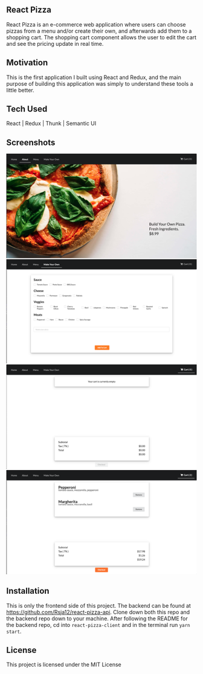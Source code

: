 **React Pizza**
---------
React Pizza is an e-commerce web application where users can choose pizzas from a menu and/or create their own, and afterwards add them to a shopping cart. The shopping cart component allows the user to edit the cart and see the pricing update in real time.

**Motivation**
---------
This is the first application I built using React and Redux, and the main purpose of building this application was simply to understand these tools a little better.

**Tech Used**
---------
React | Redux | Thunk | Semantic UI

**Screenshots**
--------
![](/images/About.png)
![](/images/MakeYourOwn.png)
![](/images/EmptyCart.png)
![](/images/Cart.png)

**Installation**
---------
This is only the frontend side of this project. The backend can be found at https://github.com/Rsja12/react-pizza-api. Clone down both this repo and the backend repo down to your machine. After following the README for the backend repo, cd into `react-pizza-client` and in the terminal run `yarn start`.

**License**
---------
This project is licensed under the MIT License
